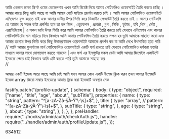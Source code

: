 আমি একজন জাভা স্ক্রিপ্ট ওয়েব ডেভেলপার এখন আমি রিয়েক্ট দিয়ে আমার পোর্টফলিও ওয়েবসাইট তৈরি করতে চাচ্ছি । আমার কাছে কিছু ডাটা আছে যা আমি আমার পোর্ট সাইডে প্রদর্শন করতে চাই । আমি আমার পোর্টফলিও ওয়েবসাইটে এনিমেশন যুক্ত করতে চাই এবং আমার ডাটার উপর ভিত্তি করে  ডিজাইন লেআউট তৈরি করতে চাই । আমার পোর্টফলি তে আমার যে সকল ডাটা প্রদর্শিত হবে তা হল স্কিল , এডুকেশন , প্রজেক্ট , ব্লগ , সিভি , ফুটার , হবি ,থিম , মেটা , এক্সপিরিয়েন্স | এ সকল ডাটা উপর ভিত্তি করে আমি আমার পোর্টফলিও তৈরি করতে চাই যেখানে এনিমেশন এবং কালার পোর্টফলিউটের মান বাড়িয়ে দিবে কিভাবে আমি আমার পোর্টফলিও তৈরি করতে সক্ষম হব তুমি আমাকে সাহায্য করো এবং আমার তথ্যের উপর ভিত্তি করে কিছু উদাহরণস্বরূপ ওয়েবসাইট আমাকে প্রদর্শন কর যা আমি দেখে উৎসাহিত হতে পারি
//
আমি আমার ফুলস্ট্যাক মার্ন পোর্টফোলিও ওয়েবসাইটে একটি ফর্ম রাখতে চাই যেখানে পোর্টফোলিও দর্শকরা ফর্মের মাধ্যমে আমার সাথে যোগাযোগ করতে পারবেন | এবং ফর্ম এর ইনপুটের সকল ডেটা আমি আমার জিমেইল একাউন্টে ইনবক্সে পেতে চাই কিভাবে আমি এটি করতে পারি তুমি আমাকে সাহায্য কর   
//

আমার একটি ইমেজ আরে আছে আমি চাই আমি যখন আমার কোন একটি ইমেজ ক্লিক করব তখন আমার ইমেজটি ইমেজ array জিরো নাম্বার ইনডেক্সে আমার  ক্লিক করা ইমেজটি অবস্থান নেক


<!-- portfolio-projects/landscape-9175952_1280.png
portfolio-projects/pexels-202387659-30230100.jpg
portfolio-projects/pexels-guruh-budi-430167744-30219924.jpg
portfolio-projects/pexels-jj-carter-402482802-30229262.jpg
portfolio-projects/pexels-larissafarber-18405211.jpg -->



<!--  -->
  fastify.patch("/profile-update", {
    schema: {
      body: {
        type: "object",
        required: ["name", "title", "age", "about", "subTitle"],
        properties: {
          name: {
            type: "string",
            pattern: "^[a-zA-Zà-ÿÀ-Ÿ'\\-\\s]+$",
          },
          title: {
            type: "array",
            // pattern: "^[a-zA-Zà-ÿÀ-Ÿ'\\-\\s]+$",
          },
          subTitle: {
            type: "string",
          },
          age: {
            type: "string",
          },
          about: {
            type: "string",
          },
        },
      },
    },
    preHandler: require("../hooks/admin/auth/checkAuth.js"),
    handler: require("../handler/admin/auth/profileUpdate.js"),
  });
<!--  -->
634512